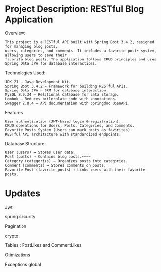 # Project Description: RESTful Blog Application

Overview:

    This project is a RESTful API built with Spring Boot 3.4.2, designed for managing blog posts, 
    users, categories, and comments. It includes a favorite posts system, allowing users to save their 
    favorite blog posts. The application follows CRUD principles and uses Spring Data JPA for database interactions.

Technologies Used:

    JDK 21 – Java Development Kit.
    Spring Boot 3.4.2 – Framework for building RESTful APIs.
    Spring Data JPA – ORM for database interaction.
    MySQL 8.0.34 – Relational database for data storage.
    Lombok – Reduces boilerplate code with annotations.
    Swagger 2.8.4 – API documentation with Springdoc OpenAPI.

Features

    User authentication (JWT-based login & registration).
    CRUD operations for Users, Posts, Categories, and Comments.
    Favorite Posts System (Users can mark posts as favorites).
    RESTful API architecture with standardized endpoints.

Database Structure:
    
    User (users) → Stores user data.
    Post (posts) → Contains blog posts.~~~~
    Category (categories) → Organizes posts into categories.
    Comment (comments) → Stores comments on posts.
    Favorite Post (favorite_posts) → Links users with their favorite posts.


# Updates

Jwt

spring security

Pagination

crypto

Tables : PostLikes and CommentLikes

Otimizations

Exceptions global
